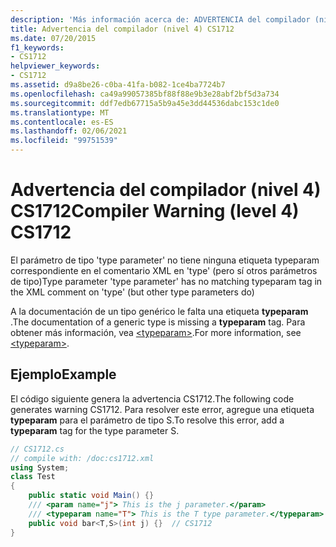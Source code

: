 ```yaml
---
description: 'Más información acerca de: ADVERTENCIA del compilador (nivel 4) CS1712'
title: Advertencia del compilador (nivel 4) CS1712
ms.date: 07/20/2015
f1_keywords:
- CS1712
helpviewer_keywords:
- CS1712
ms.assetid: d9a8be26-c0ba-41fa-b082-1ce4ba7724b7
ms.openlocfilehash: ca49a99057385bf88f88e9b3e28abf2bf5d3a734
ms.sourcegitcommit: ddf7edb67715a5b9a45e3dd44536dabc153c1de0
ms.translationtype: MT
ms.contentlocale: es-ES
ms.lasthandoff: 02/06/2021
ms.locfileid: "99751539"
---
```

# <a name="compiler-warning-level-4-cs1712"></a><span data-ttu-id="02202-103">Advertencia del compilador (nivel 4) CS1712</span><span class="sxs-lookup"><span data-stu-id="02202-103">Compiler Warning (level 4) CS1712</span></span>

<span data-ttu-id="02202-104">El parámetro de tipo 'type parameter' no tiene ninguna etiqueta typeparam correspondiente en el comentario XML en 'type' (pero sí otros parámetros de tipo)</span><span class="sxs-lookup"><span data-stu-id="02202-104">Type parameter 'type parameter' has no matching typeparam tag in the XML comment on 'type' (but other type parameters do)</span></span>  
  
 <span data-ttu-id="02202-105">A la documentación de un tipo genérico le falta una etiqueta **typeparam** .</span><span class="sxs-lookup"><span data-stu-id="02202-105">The documentation of a generic type is missing a **typeparam** tag.</span></span> <span data-ttu-id="02202-106">Para obtener más información, vea [\<typeparam>](../programming-guide/xmldoc/typeparam.md).</span><span class="sxs-lookup"><span data-stu-id="02202-106">For more information, see [\<typeparam>](../programming-guide/xmldoc/typeparam.md).</span></span>  
  
## <a name="example"></a><span data-ttu-id="02202-107">Ejemplo</span><span class="sxs-lookup"><span data-stu-id="02202-107">Example</span></span>  

 <span data-ttu-id="02202-108">El código siguiente genera la advertencia CS1712.</span><span class="sxs-lookup"><span data-stu-id="02202-108">The following code generates warning CS1712.</span></span> <span data-ttu-id="02202-109">Para resolver este error, agregue una etiqueta **typeparam** para el parámetro de tipo S.</span><span class="sxs-lookup"><span data-stu-id="02202-109">To resolve this error, add a **typeparam** tag for the type parameter S.</span></span>  
  
```csharp  
// CS1712.cs  
// compile with: /doc:cs1712.xml  
using System;  
class Test  
{  
    public static void Main() {}  
    /// <param name="j"> This is the j parameter.</param>  
    /// <typeparam name="T"> This is the T type parameter.</typeparam>  
    public void bar<T,S>(int j) {}  // CS1712  
}  
```
